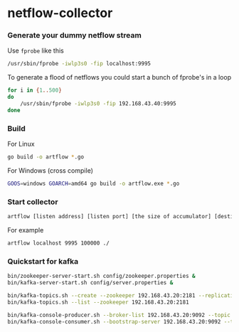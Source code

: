 # netflow-collector

### Generate your dummy netflow stream
Use ```fprobe``` like this 
```bash
/usr/sbin/fprobe -iwlp3s0 -fip localhost:9995
```
To generate a flood of netflows you could start a bunch of fprobe's in a loop
```bash
for i in {1..500}
do
    /usr/sbin/fprobe -iwlp3s0 -fip 192.168.43.40:9995
done
```
### Build
For Linux
```bash
go build -o artflow *.go
```
For Windows (cross compile)
```bash
GOOS=windows GOARCH=amd64 go build -o artflow.exe *.go
```
### Start collector
```bash
artflow [listen address] [listen port] [the size of accumulator] [destination directory]
```
For example
```bash
artflow localhost 9995 100000 ./
```
### Quickstart for kafka
```bash
bin/zookeeper-server-start.sh config/zookeeper.properties &
bin/kafka-server-start.sh config/server.properties &

bin/kafka-topics.sh --create --zookeeper 192.168.43.20:2181 --replication-factor 1 --partitions 1 --topic test
bin/kafka-topics.sh --list --zookeeper 192.168.43.20:2181

bin/kafka-console-producer.sh --broker-list 192.168.43.20:9092 --topic test
bin/kafka-console-consumer.sh --bootstrap-server 192.168.43.20:9092 --topic test --from-beginning
```